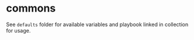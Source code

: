 # commons

See `defaults` folder for available variables and playbook linked in collection for usage.
